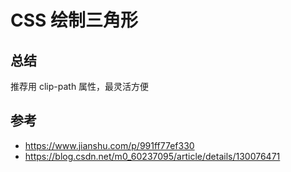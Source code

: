 # CSS 绘制三角形

## 总结

推荐用 clip-path 属性，最灵活方便

## 参考

- <https://www.jianshu.com/p/991ff77ef330>
- <https://blog.csdn.net/m0_60237095/article/details/130076471>
